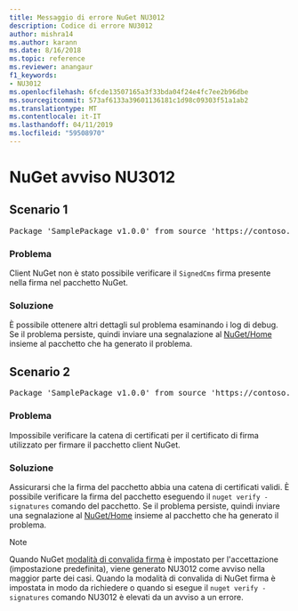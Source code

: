 ```yaml
---
title: Messaggio di errore NuGet NU3012
description: Codice di errore NU3012
author: mishra14
ms.author: karann
ms.date: 8/16/2018
ms.topic: reference
ms.reviewer: anangaur
f1_keywords:
- NU3012
ms.openlocfilehash: 6fcde13507165a3f33bda04f24e4fc7ee2b96dbe
ms.sourcegitcommit: 573af6133a39601136181c1d98c09303f51a1ab2
ms.translationtype: MT
ms.contentlocale: it-IT
ms.lasthandoff: 04/11/2019
ms.locfileid: "59508970"
---
```

# <a name="nuget-warning-nu3012"></a>NuGet avviso NU3012

## <a name="scenario-1"></a>Scenario 1

<pre>Package 'SamplePackage v1.0.0' from source 'https://contoso.com/index.json': The primary signature validation failed.</pre>

### <a name="issue"></a>Problema

Client NuGet non è stato possibile verificare il `SignedCms` firma presente nella firma nel pacchetto NuGet.


### <a name="solution"></a>Soluzione

È possibile ottenere altri dettagli sul problema esaminando i log di debug. Se il problema persiste, quindi inviare una segnalazione al [NuGet/Home](https://github.com/NuGet/Home/issues) insieme al pacchetto che ha generato il problema.



## <a name="scenario-2"></a>Scenario 2

<pre>Package 'SamplePackage v1.0.0' from source 'https://contoso.com/index.json': The primary signature found a chain building issue:  A certificate chain processed, but terminated in a root certificate which is not trusted by the trust provider.</pre>

### <a name="issue"></a>Problema

Impossibile verificare la catena di certificati per il certificato di firma utilizzato per firmare il pacchetto client NuGet.


### <a name="solution"></a>Soluzione

Assicurarsi che la firma del pacchetto abbia una catena di certificati validi. È possibile verificare la firma del pacchetto eseguendo il `nuget verify -signatures` comando del pacchetto. Se il problema persiste, quindi inviare una segnalazione al [NuGet/Home](https://github.com/NuGet/Home/issues) insieme al pacchetto che ha generato il problema.


> [!Note]
> Quando NuGet [modalità di convalida firma](https://docs.microsoft.com/en-us/nuget/consume-packages/installing-signed-packages#configure-package-signature-requirements) è impostato per l'accettazione (impostazione predefinita), viene generato NU3012 come avviso nella maggior parte dei casi. Quando la modalità di convalida di NuGet firma è impostata in modo da richiedere o quando si esegue il `nuget verify -signatures` comando NU3012 è elevati da un avviso a un errore. 

